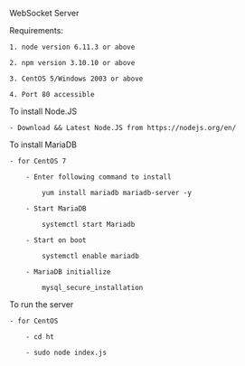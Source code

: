 WebSocket Server

Requirements:

    1. node version 6.11.3 or above
    
    2. npm version 3.10.10 or above
    
    3. CentOS 5/Windows 2003 or above
    
    4. Port 80 accessible

To install Node.JS

    - Download && Latest Node.JS from https://nodejs.org/en/

To install MariaDB

    - for CentOS 7
    
        - Enter following command to install
        
            yum install mariadb mariadb-server -y
            
        - Start MariaDB
        
            systemctl start Mariadb
            
        - Start on boot
        
            systemctl enable mariadb
            
        - MariaDB initiallize
        
            mysql_secure_installation

To run the server

    - for CentOS
    
        - cd ht
        
        - sudo node index.js
        
